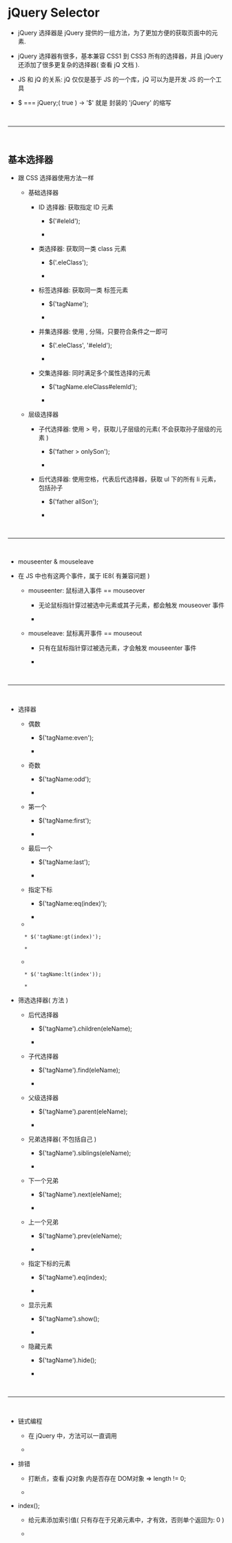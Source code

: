 <h1 id="#">jQuery Selector</h1>

* jQuery 选择器是 jQuery 提供的一组方法，为了更加方便的获取页面中的元素.

* jQuery 选择器有很多，基本兼容 CSS1 到 CSS3 所有的选择器，并且 jQuery 还添加了很多更复杂的选择器( 查看 jQ 文档 ).

* JS 和 jQ 的关系: jQ 仅仅是基于 JS 的一个库，jQ 可以为是开发 JS 的一个工具

* $ === jQuery;( true ) -> '$' 就是 封装的 'jQuery' 的缩写



<br/>
<hr/>
<br/>



<h2 id="#">基本选择器</h2>

* 跟 CSS 选择器使用方法一样

    * 基础选择器
    
        * ID 选择器: 获取指定 ID 元素
    
            * $('#eleId');
        
            * 
    
        * 类选择器: 获取同一类 class 元素
        
            * $('.eleClass');
            
            * 
            
        * 标签选择器: 获取同一类 标签元素
        
            * $('tagName');
        
            * 
        
        * 并集选择器: 使用 , 分隔，只要符合条件之一即可
        
            * $('.eleClass', '#eleId');
            
            * 
        
        * 交集选择器: 同时满足多个属性选择的元素
        
            * $('tagName.eleClass#elemId');
            
            * 
            
    * 层级选择器

        * 子代选择器: 使用 > 号，获取儿子层级的元素( 不会获取孙子层级的元素 )
        
            * $('father > onlySon');
    
            * 
        
        * 后代选择器: 使用空格，代表后代选择器，获取 ul 下的所有 li 元素，包括孙子
        
            * $('father allSon');
            
            * 



<br/>
<hr/>
<br/>



* mouseenter & mouseleave

* 在 JS 中也有这两个事件，属于 IE8( 有兼容问题 )

    * mouseenter: 鼠标进入事件 == mouseover
    
        * 无论鼠标指针穿过被选中元素或其子元素，都会触发 mouseover 事件

        * 
    
    * mouseleave: 鼠标离开事件 == mouseout
    
        * 只有在鼠标指针穿过被选元素，才会触发 mouseenter 事件

        * 



<br/>
<hr/>
<br/>



* 选择器

    * 偶数

        * $('tagName:even');
        
        * 

    * 奇数

        * $('tagName:odd');
        
        * 

    * 第一个
    
        * $('tagName:first');
        
        * 

    * 最后一个
    
        * $('tagName:last');
        
        * 
    
    * 指定下标

        * $('tagName:eq(index)');
        
        * 
    
    * 

        * $('tagName:gt(index)');
        
        * 
    
    * 

        * $('tagName:lt(index'));
        
        * 
    

* 筛选选择器( 方法 )

    * 后代选择器

        * $('tagName').children(eleName);
        
        * 
    
    * 子代选择器
    
        * $('tagName').find(eleName);
        
        * 
        
    * 父级选择器
    
        * $('tagName').parent(eleName);
        
        * 
        
    * 兄弟选择器( 不包括自己 )
    
        * $('tagName').siblings(eleName);
        
        * 
        
    * 下一个兄弟
    
        * $('tagName').next(eleName);
        
        * 

    * 上一个兄弟
    
        * $('tagName').prev(eleName);
        
        * 
        
    * 指定下标的元素
    
        * $('tagName').eq(index);
        
        * 
        
    * 显示元素
    
        * $('tagName').show();
        
        * 

    * 隐藏元素
    
        * $('tagName').hide();
    
        * 



<br/>
<hr/>
<br/>



* 链式编程

    * 在 jQuery 中，方法可以一直调用
    
    * 


* 排错

    * 打断点，查看 jQ对象 内是否存在 DOM对象 => length != 0;
    
    *


* index();

    * 给元素添加索引值( 只有存在于兄弟元素中，才有效，否则单个返回为: 0 )
    
    * 















